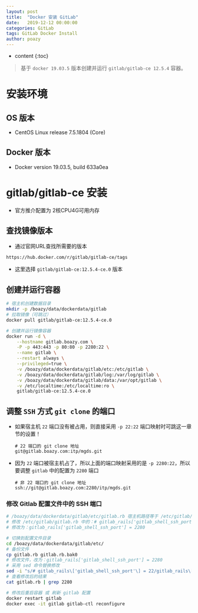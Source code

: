 ```yaml
---
layout: post
title:  "Docker 安装 GitLab"
date:   2019-12-12 00:00:00
categories: GitLab
tags: GitLab Docker Install
author: poazy
---
```


* content
{:toc}
> 基于 `docker 19.03.5` 版本创建并运行 `gitlab/gitlab-ce 12.5.4` 容器。



# 安装环境

## OS 版本

* CentOS Linux release 7.5.1804 (Core)

## Docker 版本

* Docker version 19.03.5, build 633a0ea



# gitlab/gitlab-ce 安装

* 官方推介配置为 2核CPU4G可用内存

## 查找镜像版本

* 通过官网URL查找所需要的版本

```html
https://hub.docker.com/r/gitlab/gitlab-ce/tags
```

* 这里选择 `gitlab/gitlab-ce:12.5.4-ce.0` 版本

##  创建并运行容器

```bash
# 宿主机创建数据目录
mkdir -p /boazy/data/dockerdata/gitlab
# 拉取镜像（可跳过）
docker pull gitlab/gitlab-ce:12.5.4-ce.0

# 创建并运行镜像容器
docker run -d \
    --hostname gitlab.boazy.com \
    -P -p 443:443 -p 80:80 -p 2280:22 \
    --name gitlab \
    --restart always \
    --privileged=true \
    -v /boazy/data/dockerdata/gitlab/etc:/etc/gitlab \
    -v /boazy/data/dockerdata/gitlab/log:/var/log/gitlab \
    -v /boazy/data/dockerdata/gitlab/data:/var/opt/gitlab \
    -v /etc/localtime:/etc/localtime:ro \
    gitlab/gitlab-ce:12.5.4-ce.0
```

## 调整 `SSH` 方式 `git clone` 的端口

* 如果宿主机 `22` 端口没有被占用，则直接采用 `-p 22:22` 端口映射时可跳这一章节的设置！

  ```url
  # 22 端口的 git clone 地址
  git@gitlab.boazy.com:itp/mgds.git
  ```

* 因为 `22` 端口被宿主机占了，所以上面的端口映射采用的是 `-p 2280:22`，所以要调整 `gitlab` 中的配置为 `2280` 端口

  ```url
  # 非 22 端口的 git clone 地址
  ssh://git@gitlab.boazy.com:2280/itp/mgds.git
  ```

### 修改 Gitlab 配置文件中的 SSH 端口

```bash
# /boazy/data/dockerdata/gitlab/etc/gitlab.rb 宿主机路径等于 /etc/gitlab/gitlab.rb
# 修改 /etc/gitlab/gitlab.rb 中的：# gitlab_rails['gitlab_shell_ssh_port'] = 22
# 修改为：gitlab_rails['gitlab_shell_ssh_port'] = 2280

# 切换到配置文件目录
cd /boazy/data/dockerdata/gitlab/etc/
# 备份文件
cp gitlab.rb gitlab.rb.bak0
# 修改文件，改为：gitlab_rails['gitlab_shell_ssh_port'] = 2280
# 采用 sed 命令替换修改
sed -i "s/# gitlab_rails\['gitlab_shell_ssh_port'\] = 22/gitlab_rails\['gitlab_shell_ssh_port'\] = 2280/g" gitlab.rb
# 查看修改后的结果
cat gitlab.rb | grep 2280

# 修改后重启容器 或 刷新 gitlab 配置
docker restart gitlab
docker exec -it gitlab gitlab-ctl reconfigure
```


